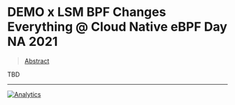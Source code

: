 # DEMO x LSM BPF Changes Everything @ Cloud Native eBPF Day NA 2021

> [Abstract](https://sched.co/mFTQ)

TBD

---

[![Analytics](https://ga-beacon.appspot.com/UA-49657176-1/demo-cloud-native-ebpf-day?flat)](https://github.com/igrigorik/ga-beacon)
